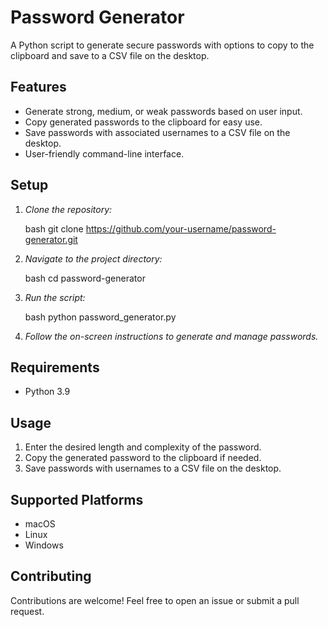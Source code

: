 # Password Generator

A Python script to generate secure passwords with options to copy to the clipboard and save to a CSV file on the desktop.

## Features

- Generate strong, medium, or weak passwords based on user input.
- Copy generated passwords to the clipboard for easy use.
- Save passwords with associated usernames to a CSV file on the desktop.
- User-friendly command-line interface.

## Setup

1. *Clone the repository:*

    bash
    git clone https://github.com/your-username/password-generator.git
    

2. *Navigate to the project directory:*

    bash
    cd password-generator
    

3. *Run the script:*

    bash
    python password_generator.py
    

4. *Follow the on-screen instructions to generate and manage passwords.*

## Requirements

- Python 3.9

## Usage

1. Enter the desired length and complexity of the password.
2. Copy the generated password to the clipboard if needed.
3. Save passwords with usernames to a CSV file on the desktop.

## Supported Platforms

- macOS
- Linux
- Windows

## Contributing

Contributions are welcome! Feel free to open an issue or submit a pull request.